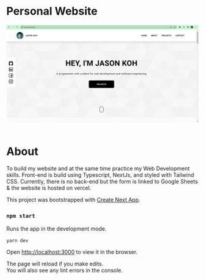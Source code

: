 # Personal Website

<img src="./public/readme-image.png"/>
<br></br>

# About
To build my website and at the same time practice my Web Development skills. Front-end is build using Typescript, NextJs, and styled with Tailwind CSS. Currently, there is no back-end but the form is linked to Google Sheets & the website is hosted on vercel.

This project was bootstrapped with [Create Next App]([https://github.com/facebook/create-react-app](https://github.com/vercel/next.js/tree/canary/packages/create-next-app)).

### `npm start`

Runs the app in the development mode.
```
yarn dev
```
Open [http://localhost:3000](http://localhost:3000) to view it in the browser.

The page will reload if you make edits.\
You will also see any lint errors in the console.
